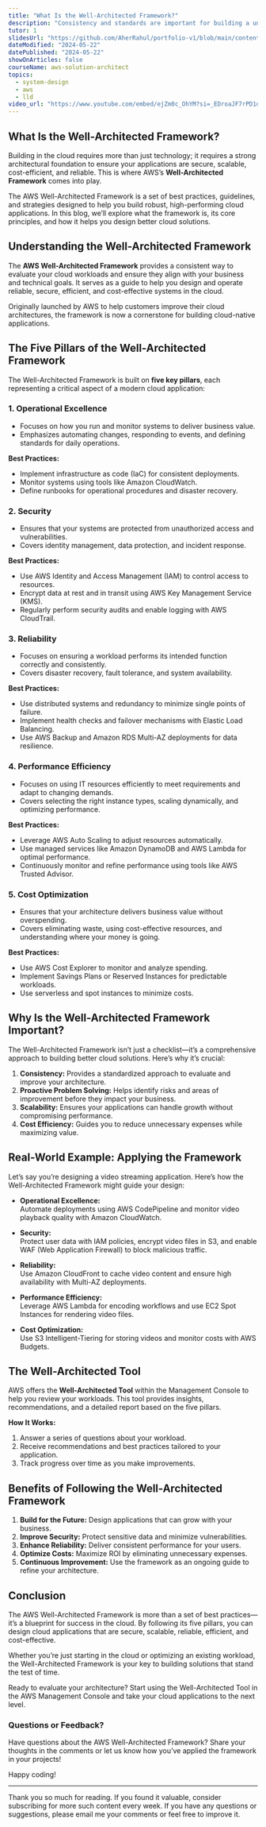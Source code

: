 ```yaml
---
title: "What Is the Well-Architected Framework?"
description: "Consistency and standards are important for building a unified design language and help the user know what to expect from our product and how to use it. However, this does not mean sacrificing the user experience. In this sense, the context and needs of our users are priorities when developing our solutions."
tutor: 1
slidesUrl: "https://github.com/AherRahul/portfolio-v1/blob/main/content/articles/aws-solution-architect-exam-guide.md"
dateModified: "2024-05-22"
datePublished: "2024-05-22"
showOnArticles: false
courseName: aws-solution-architect
topics:
  - system-design
  - aws
  - lld
video_url: "https://www.youtube.com/embed/ejZm0c_OhYM?si=_EDroaJF7rPD1dvL"
---
```


## What Is the Well-Architected Framework?

Building in the cloud requires more than just technology; it requires a strong architectural foundation to ensure your applications are secure, scalable, cost-efficient, and reliable. This is where AWS’s **Well-Architected Framework** comes into play.

The AWS Well-Architected Framework is a set of best practices, guidelines, and strategies designed to help you build robust, high-performing cloud applications. In this blog, we’ll explore what the framework is, its core principles, and how it helps you design better cloud solutions.



## Understanding the Well-Architected Framework

The **AWS Well-Architected Framework** provides a consistent way to evaluate your cloud workloads and ensure they align with your business and technical goals. It serves as a guide to help you design and operate reliable, secure, efficient, and cost-effective systems in the cloud.

Originally launched by AWS to help customers improve their cloud architectures, the framework is now a cornerstone for building cloud-native applications.



## The Five Pillars of the Well-Architected Framework

The Well-Architected Framework is built on **five key pillars**, each representing a critical aspect of a modern cloud application:

### 1. **Operational Excellence**
   - Focuses on how you run and monitor systems to deliver business value.
   - Emphasizes automating changes, responding to events, and defining standards for daily operations.

   **Best Practices:**
   - Implement infrastructure as code (IaC) for consistent deployments.
   - Monitor systems using tools like Amazon CloudWatch.
   - Define runbooks for operational procedures and disaster recovery.



### 2. **Security**
   - Ensures that your systems are protected from unauthorized access and vulnerabilities.
   - Covers identity management, data protection, and incident response.

   **Best Practices:**
   - Use AWS Identity and Access Management (IAM) to control access to resources.
   - Encrypt data at rest and in transit using AWS Key Management Service (KMS).
   - Regularly perform security audits and enable logging with AWS CloudTrail.



### 3. **Reliability**
   - Focuses on ensuring a workload performs its intended function correctly and consistently.
   - Covers disaster recovery, fault tolerance, and system availability.

   **Best Practices:**
   - Use distributed systems and redundancy to minimize single points of failure.
   - Implement health checks and failover mechanisms with Elastic Load Balancing.
   - Use AWS Backup and Amazon RDS Multi-AZ deployments for data resilience.



### 4. **Performance Efficiency**
   - Focuses on using IT resources efficiently to meet requirements and adapt to changing demands.
   - Covers selecting the right instance types, scaling dynamically, and optimizing performance.

   **Best Practices:**
   - Leverage AWS Auto Scaling to adjust resources automatically.
   - Use managed services like Amazon DynamoDB and AWS Lambda for optimal performance.
   - Continuously monitor and refine performance using tools like AWS Trusted Advisor.



### 5. **Cost Optimization**
   - Ensures that your architecture delivers business value without overspending.
   - Covers eliminating waste, using cost-effective resources, and understanding where your money is going.

   **Best Practices:**
   - Use AWS Cost Explorer to monitor and analyze spending.
   - Implement Savings Plans or Reserved Instances for predictable workloads.
   - Use serverless and spot instances to minimize costs.



## Why Is the Well-Architected Framework Important?

The Well-Architected Framework isn’t just a checklist—it’s a comprehensive approach to building better cloud solutions. Here’s why it’s crucial:

1. **Consistency:** Provides a standardized approach to evaluate and improve your architecture.
2. **Proactive Problem Solving:** Helps identify risks and areas of improvement before they impact your business.
3. **Scalability:** Ensures your applications can handle growth without compromising performance.
4. **Cost Efficiency:** Guides you to reduce unnecessary expenses while maximizing value.



## Real-World Example: Applying the Framework

Let’s say you’re designing a video streaming application. Here’s how the Well-Architected Framework might guide your design:

- **Operational Excellence:**  
   Automate deployments using AWS CodePipeline and monitor video playback quality with Amazon CloudWatch.
  
- **Security:**  
   Protect user data with IAM policies, encrypt video files in S3, and enable WAF (Web Application Firewall) to block malicious traffic.
  
- **Reliability:**  
   Use Amazon CloudFront to cache video content and ensure high availability with Multi-AZ deployments.
  
- **Performance Efficiency:**  
   Leverage AWS Lambda for encoding workflows and use EC2 Spot Instances for rendering video files.
  
- **Cost Optimization:**  
   Use S3 Intelligent-Tiering for storing videos and monitor costs with AWS Budgets.



## The Well-Architected Tool

AWS offers the **Well-Architected Tool** within the Management Console to help you review your workloads. This tool provides insights, recommendations, and a detailed report based on the five pillars.

**How It Works:**
1. Answer a series of questions about your workload.
2. Receive recommendations and best practices tailored to your application.
3. Track progress over time as you make improvements.



## Benefits of Following the Well-Architected Framework

1. **Build for the Future:** Design applications that can grow with your business.
2. **Improve Security:** Protect sensitive data and minimize vulnerabilities.
3. **Enhance Reliability:** Deliver consistent performance for your users.
4. **Optimize Costs:** Maximize ROI by eliminating unnecessary expenses.
5. **Continuous Improvement:** Use the framework as an ongoing guide to refine your architecture.



## Conclusion

The AWS Well-Architected Framework is more than a set of best practices—it’s a blueprint for success in the cloud. By following its five pillars, you can design cloud applications that are secure, scalable, reliable, efficient, and cost-effective.

Whether you’re just starting in the cloud or optimizing an existing workload, the Well-Architected Framework is your key to building solutions that stand the test of time.

Ready to evaluate your architecture? Start using the Well-Architected Tool in the AWS Management Console and take your cloud applications to the next level.



### Questions or Feedback?

Have questions about the AWS Well-Architected Framework? Share your thoughts in the comments or let us know how you’ve applied the framework in your projects!


Happy coding!








---

Thank you so much for reading. If you found it valuable, consider subscribing for more such content every week. If you have any questions or suggestions, please email me your comments or feel free to improve it.